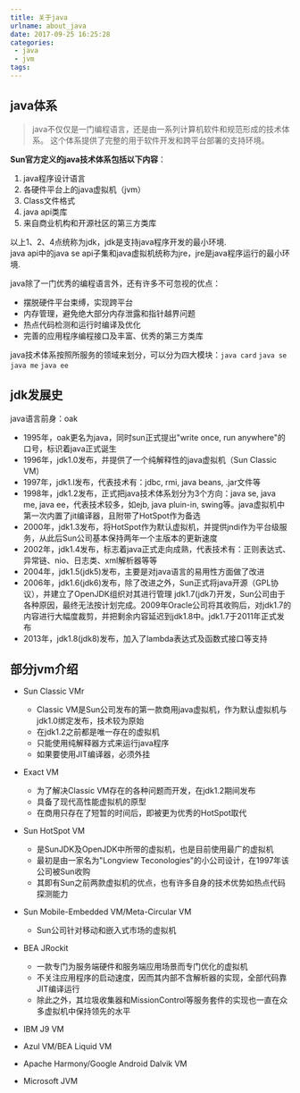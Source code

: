 ```yaml
---
title: 关于java
urlname: about_java
date: 2017-09-25 16:25:28
categories: 
 - java
 - jvm
tags:
---
```


## java体系

> java不仅仅是一门编程语言，还是由一系列计算机软件和规范形成的技术体系。
这个体系提供了完整的用于软件开发和跨平台部署的支持环境。

**Sun官方定义的java技术体系包括以下内容**：  
1. java程序设计语言
2. 各硬件平台上的java虚拟机（jvm）
3. Class文件格式
4. java api类库
5. 来自商业机构和开源社区的第三方类库

以上1、2、4点统称为jdk，jdk是支持java程序开发的最小环境.  
java api中的java se api子集和java虚拟机统称为jre，jre是java程序运行的最小环境.

java除了一门优秀的编程语言外，还有许多不可忽视的优点：
- 摆脱硬件平台束缚，实现跨平台
- 内存管理，避免绝大部分内存泄露和指针越界问题
- 热点代码检测和运行时编译及优化
- 完善的应用程序编程接口及丰富、优秀的第三方类库

java技术体系按照所服务的领域来划分，可以分为四大模块：`java card` `java se` `java me` `java ee`

## jdk发展史

java语言前身：oak
- 1995年，oak更名为java，同时sun正式提出"write once, run anywhere"的口号，标识着java正式诞生
- 1996年，jdk1.0发布，并提供了一个纯解释性的java虚拟机（Sun Classic VM）
- 1997年，jdk1.l发布，代表技术有：jdbc, rmi, java beans, .jar文件等
- 1998年，jdk1.2发布，正式把java技术体系划分为3个方向：java se, java me, java ee，代表技术较多，如ejb, java pluin-in, swing等。java虚拟机中第一次内置了jit编译器，且附带了HotSpot作为备选
- 2000年，jdk1.3发布，将HotSpot作为默认虚拟机，并提供jndi作为平台级服务，从此后Sun公司基本保持两年一个主版本的更新速度
- 2002年，jdk1.4发布，标志着java正式走向成熟，代表技术有：正则表达式、异常链、nio、日志类、xml解析器等等
- 2004年，jdk1.5(jdk5)发布，主要是对java语言的易用性方面做了改进
- 2006年，jdk1.6(jdk6)发布，除了改进之外，Sun正式将java开源（GPL协议），并建立了OpenJDK组织对其进行管理
jdk1.7(jdk7)开发，Sun公司由于各种原因，最终无法按计划完成。2009年Oracle公司将其收购后，对jdk1.7的内容进行大幅度裁剪，并把剩余内容延迟到jdk1.8中。jdk1.7于2011年正式发布
- 2013年，jdk1.8(jdk8)发布，加入了lambda表达式及函数式接口等支持


## 部分jvm介绍
- Sun Classic VMr
    - Classic VM是Sun公司发布的第一款商用java虚拟机，作为默认虚拟机与jdk1.0绑定发布，技术较为原始
    - 在jdk1.2之前都是唯一存在的虚拟机
    - 只能使用纯解释器方式来运行java程序
    - 如果要使用JIT编译器，必须外挂

- Exact VM
    - 为了解决Classic VM存在的各种问题而开发，在jdk1.2期间发布
    - 具备了现代高性能虚拟机的原型
    - 在商用只存在了短暂的时间后，即被更为优秀的HotSpot取代

- Sun HotSpot VM
    - 是SunJDK及OpenJDK中所带的虚拟机，也是目前使用最广的虚拟机
    - 最初是由一家名为"Longview Teconologies"的小公司设计，在1997年该公司被Sun收购
    - 其即有Sun之前两款虚拟机的优点，也有许多自身的技术优势如热点代码探测能力

- Sun Mobile-Embedded VM/Meta-Circular VM
    - Sun公司针对移动和嵌入式市场的虚拟机

- BEA JRockit
    - 一款专门为服务端硬件和服务端应用场景而专门优化的虚拟机
    - 不关注应用程序的启动速度，因而其内部不含解析器的实现，全部代码靠JIT编译运行
    - 除此之外，其垃圾收集器和MissionControl等服务套件的实现也一直在众多虚拟机中保持领先的水平

- IBM J9 VM
- Azul VM/BEA Liquid VM
- Apache Harmony/Google Android Dalvik VM
- Microsoft JVM